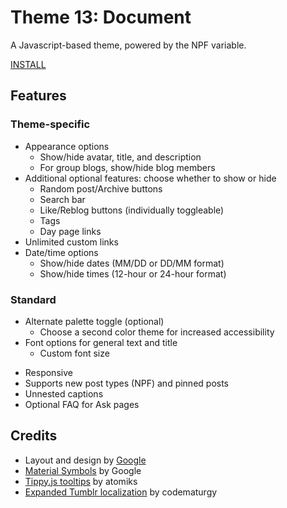 # Theme 13: Document

A Javascript-based theme, powered by the NPF variable.

<!-- PREVIEWS: [Live preview](https://themenametheme.tumblr.com), [(static) index page](https://starlightpreviews.tumblr.com/theme13), [(static) permalink](https://starlightpreviews.tumblr.com/theme13/permalink) -->

[INSTALL](https://raw.githubusercontent.com/wovenstarlight/tumblr-themes/main/theme13/theme13.html)
<!-- INSTALL: [Theme Garden](https://tumblr.com/themes/1234), [Github](https://raw.githubusercontent.com/wovenstarlight/tumblr-themes/main/theme13/theme13.html) -->

<!-- If you like this theme or plan to use it, please [reblog it](https://starlightthemes.tumblr.com/theme13) on Tumblr! -->

## Features
### Theme-specific
- Appearance options
	- Show/hide avatar, title, and description
	- For group blogs, show/hide blog members
- Additional optional features: choose whether to show or hide
	- Random post/Archive buttons
	- Search bar
	- Like/Reblog buttons (individually toggleable)
	- Tags
	- Day page links
- Unlimited custom links
- Date/time options
	- Show/hide dates (MM/DD or DD/MM format)
	- Show/hide times (12-hour or 24-hour format)

### Standard
- Alternate palette toggle (optional)
	- Choose a second color theme for increased accessibility
- Font options for general text and title
	- Custom font size
<!-- - [Collapsible sections](https://wovenstarlight.github.io/tumblr-themes/collapsibles/) for use on custom blog pages
	- [Preview here](https://starlightpreviews.tumblr.com/theme13/collapsibles) -->
- Responsive
- Supports new post types (NPF) and pinned posts
- Unnested captions
- Optional FAQ for Ask pages

## Credits
- Layout and design by [Google](https://docs.google.com)
- [Material Symbols](https://fonts.google.com/icons) by Google
- [Tippy.js tooltips](https://atomiks.github.io/tippyjs) by atomiks
- [Expanded Tumblr localization](https://github.com/boscoxvi/expandedtumblrlocalization) by codematurgy

<!-- ## Screenshot previews
![Short description](https://github.com/wovenstarlight/tumblr-themes/blob/main/theme13/theme13_screenshot1light.png?raw=true)
![Short description](https://github.com/wovenstarlight/tumblr-themes/blob/main/theme13/theme13_screenshot2dark.png?raw=true) -->
